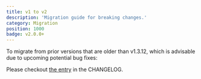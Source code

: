 ```yaml
---
title: v1 to v2
description: 'Migration guide for breaking changes.'
category: Migration
position: 1000
badge: v2.0.0+
---
```


To migrate from prior versions that are older than v1.3.12, which is advisable due to upcoming potential bug fixes:

Please checkout [the entry](https://github.com/cenk1cenk2/listr2/tree/master/CHANGELOG.md#200-2020-05-06) in the CHANGELOG.

